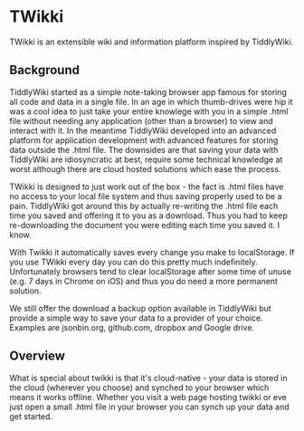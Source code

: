 # TWikki
TWikki is an extensible wiki and information platform inspired by TiddlyWiki.  

## Background
TiddlyWiki started as a simple note-taking browser app famous for storing all code and data in a single file. In an age in which thumb-drives were hip it was a cool idea to just take your entire knowlege with you in a simple .html file without needing any application (other than a browser) to view and interact with it. In the meantime TiddlyWiki developed into an advanced platform for application development with advanced features for storing data outside the .html file. The downsides are that saving your data with TiddlyWiki are idiosyncratic at best, require some technical knowledge at worst although there are cloud hosted solutions which ease the process.

TWikki is designed to just work out of the box - the fact is .html files have no access to your local file system and thus saving properly used to be a pain. TiddlyWiki got around this by actually re-writing the .html file each time you saved and offering it to you as a download. Thus you had to keep re-downloading the document you were editing each time you saved it. I know.

With Twikki it automatically saves every change you make to localStorage. If you use TWikki every day you can do this pretty much indefinitely. Unfortunately browsers tend to clear localStorage after some time of unuse (e.g. 7 days in Chrome on iOS) and thus you do need a more permanent solution.

We still offer the download a backup option available in TiddlyWiki but provide a simple way to save your data to a provider of your choice. Examples are jsonbin.org, github.com, dropbox and Google drive.

## Overview
What is special about twikki is that it's cloud-native - your data is stored in the cloud (wherever you choose) and synched to your browser which means it works offline. Whether you visit a web page hosting twikki or eve just open a small .html file in your browser you can synch up your data and get started.